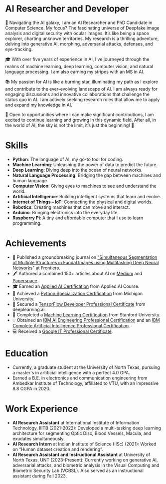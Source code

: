# AI Researcher and Developer
🔭 Navigating the AI galaxy, I am an AI Researcher and PhD Candidate in Computer Science. My focus? The fascinating universe of Deepfake image analysis and digital security with ocular images. It’s like being a space explorer, charting unknown territories. My research is a thrilling adventure, delving into generative AI, morphing, adversarial attacks, defenses, and eye-tracking.

🎓 With over five years of experience in AI, I’ve journeyed through the realms of machine learning, deep learning, computer vision, and natural language processing. I am also earning my stripes with an MS in AI.

📚 My passion for AI is like a burning star, illuminating my path as I explore and contribute to the ever-evolving landscape of AI. I am always ready for engaging discussions and innovative collaborations that challenge the status quo in AI. I am actively seeking research roles that allow me to apply and expand my knowledge in AI.

🚀 Open to opportunities where I can make significant contributions, I am excited to continue learning and growing in this dynamic field. After all, in the world of AI, the sky is not the limit, it’s just the beginning! 🌟

# Skills
- **Python**: The language of AI, my go-to tool for coding.
- **Machine Learning**: Unleashing the power of data to predict the future.
- **Deep Learning**: Diving deep into the ocean of neural networks.
- **Natural Language Processing**: Bridging the gap between machines and human language.
- **Computer Vision**: Giving eyes to machines to see and understand the world.
- **Artificial Intelligence**: Building intelligent systems that learn and evolve.
- **Internet of Things – IoT**: Connecting the physical and digital worlds.
- **Robotics**: Creating machines that can move and interact.
- **Arduino**: Bringing electronics into the everyday life.
- **Raspberry Pi**: A tiny and affordable computer that I use to learn programming.

# Achievements

- 📖 Published a groundbreaking journal on ["Simultaneous Segmentation of Multiple Structures in Fundal Images using Multitasking Deep Neural Networks"](https://www.frontiersin.org/articles/10.3389/frsip.2022.936875/full) at Frontiers.
- 🖋️ Authored a combined 150+ articles about AI on [Medium](https://bharath-k1297.medium.com/) and [Paperspace](https://blog.paperspace.com/author/bharath/).
- 🎓 Earned an [Applied AI Certification](https://www.appliedaicourse.com/certificate/b55d59d420) from Applied AI Course.
- 🐍 Achieved a [Python Specialization Certification](https://coursera.org/share/668162a336055b8c2b6a59435bff7beb) from Michigan University.
- 🧠 Secured a [TensorFlow Developer Professional Certificate](https://coursera.org/share/6e1360edeea651de16987904fcfd6d4c) from deeplearning.ai.
- 🤖 Completed a [Machine Learning Certification](https://coursera.org/share/bdb40085d29546a59653515be5177b68) from Stanford University.
- 💡 Obtained an [IBM AI Engineering Professional Certification](https://www.coursera.org/account/accomplishments/specialization/certificate/5STC5ZA53PJ3) and an [IBM Complete Artificial Intelligence Professional Certification](https://www.coursera.org/account/accomplishments/specialization/certificate/5STC5ZA53PJ3).
- 💻 Received a [Google IT Professional Certificate](https://coursera.org/share/79b338cededdc0b13a61cf87dfe33cf7).

# Education
- Currently, a graduate student at the University of North Texas, pursuing a master's in artificial intelligence with a perfect 4.0 GPA.
- Earned a B.E. in electronics and communication engineering from Ambedkar Institute of Technology, affiliated to VTU, with an impressive 8.8 CGPA in 2020.

# Work Experience
- **AI Research Assistant** at International Institute of Information Technology, IIITB (2021-2022): Developed a multi-tasking deep learning architecture for segmenting Optic Disc, Blood Vessels, Macula, and exudates simultaneously.
- **AI Research Intern** at Indian Institute of Science (IISc) (2021): Worked on “Human dataset creation and rendering”.
- **AI Research Assistant and Instructional Assistant** at University of North Texas, UNT (2023-Present): Currently working on generative AI, adversarial attacks, and biometric analysis in the Visual Computing and Biometric Security Lab (VCBSL). Also served as an instructional assistant during Fall 2023.
